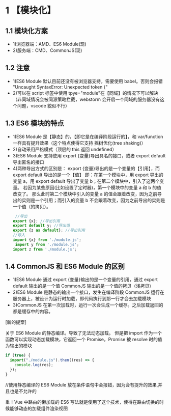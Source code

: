 # 1 【模块化】

## 1.1 模块化方案

- 1)浏览器端：AMD、ES6 Module(现)
- 2)服务端：CMD、CommonJS(现)

## 1.2 注意

- 1)ES6 Module 默认目前还没有被浏览器支持，需要使用 babel。否则会报错 "Uncaught SyntaxError: Unexpected token {"
- 2)可以在 script 标签中使用 tpye="module"在【同域】的情况下可以解决（非同域情况会被同源策略拦截，webstorm 会开启一个同域的服务器没有这个问题，vscode 貌似不行）

 <body>
    <script type="module">
        import {a} from './module1.js;
        console.log(a);
    </script>
 </body>

## 1.3 ES6 模块的特点

- 1)ES6 Module 是【静态】的，【即它是在编译阶段运行的】，和 var/function 一样具有提升效果（这个特点使得它支持 摇树优化(tree shaking)）
- 2)自动采用严格模式（顶层的 this 返回 undefined）
- 3)ES6 Module 支持使用 export {变量}导出具名的接口，或者 export default 导出匿名的接口
- 4)两种导出方式的区别是：
  export {变量}导出的是一个变量的【引用】，而 export default 导出的是一个【值】
  即：在第一个模块中，用 export 导出的变量 a，用 export default 导出了变量 b；在第二个模块中，引入了这两个变量。
  若因为某些原因(比如设置了定时器)，第一个模块中的变量 a 和 b 的值改变了。
  那么此时第二个模块中引入的变量 a 的值会跟着改变，因为之前导出的实则是一个引用；而引入的变量 b 不会跟着改变，因为之前导出的实则是一个值（的拷贝）。
  ```js
   //导出
  export {x}; //导出引用
  export default y; //导出值
  export {z as default}; //导出引用
  //导入
  import {x} from './module.js';
   import y from './module.js';
  import z from './module.js';
  ```

## 1.4 CommonJS 和 ES6 Module 的区别

- 1)ES6 Module 通过 export {变量}输出的是一个变量的引用，通过 export default 输出的是一个值
  CommonJS 输出的是一个值的拷贝（浅拷贝）
- 2)ES6 Module 是静态的输出一个接口，发生在编译阶段
  CommonJS 运行在服务器上，被设计为运行时加载，即代码执行到那一行才会去加载模块
- 3)CommonJS 在第一次加载时，运行一次会生成一个缓存。之后加载返回的都是缓存中的内容。

[新的提案]

关于 ES6 Module 的静态编译。导致了无法动态加载。
但是把 import 作为一个函数可以实现动态加载模块，它返回一个 Promise，Promise 被 resolve 时的值为输出的模块

```js
if (true) {
  import("./module.js").then((res) => {
    console.log(res);
  });
}
```

//使用静态编译的 ES6 Module 放在条件语句中会报错，因为会有提升的效果,并且也是不允许的

重！Vue 中路由的懒加载的 ES6 写法就是使用了这个技术，使得在路由切换的时候能够动态的加载组件渲染视图
